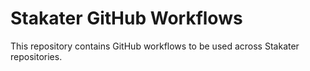 # Stakater GitHub Workflows

This repository contains GitHub workflows to be used across Stakater repositories.
